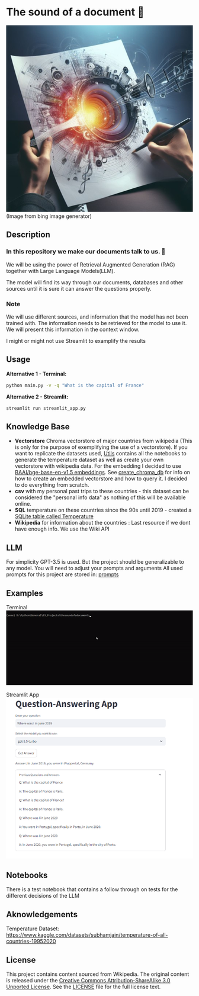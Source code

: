 # The sound of a document :musical_note:
![Musical_Doc](./assets/musical_document.jpg)  
(Image from bing image generator)
## Description
### In this repository we make our documents talk to us. :musical_note:
We will be using the power of  Retrieval Augmented Generation (RAG) together with Large Language Models(LLM).  

The model will find its way through our documents, databases and other sources until it is sure it can answer the questions properly. 

### Note
We will use different sources, and information that the model has not been trained with. The information needs to be retrieved for the model to use it. We will present this information in the context window.

I might or might not use Streamlit to examplify the results

## Usage
**Alternative 1 - Terminal:** 
```bash
python main.py -v -q "What is the capital of France"
```
**Alternative 2 - Streamlit:**
```bash
streamlit run streamlit_app.py
```
## Knowledge Base

- **Vectorstore** Chroma vectorstore of major countries from wikipedia (This is only for the purpose of exemplifying the use of a vectorstore).
If you want to replicate the datasets used, [Utils](./utils/) contains all the notebooks to generate the temperature dataset as well as create your own vectorstore with wikipedia data.
For the embedding I decided to use [BAAI/bge-base-en-v1.5 embeddings](!https://huggingface.co/BAAI/bge-base-en-v1.5). See [create_chroma_db](./utils/create_chroma_db.py) for info on how to create an embedded vectorstore and how to query it. I decided to do everything from scratch.
- **csv** with my personal past trips to these countries - this dataset can be considered the "personal info data" as nothing of this will be available online.
- **SQL** temperature on these countries since the 90s until 2019 - created a [SQLite table called Temperature](./utils/sqlite_create.ipynb)
- **Wikipedia** for information about the countries : Last resource if we dont have enough info. We use the Wiki API

## LLM
For simplicity GPT-3.5 is used. But the project should be generalizable to any model. You will need to adjust your prompts and arguments
All used prompts for this project are stored in: [prompts](./prompts.py)

## Examples
Terminal  
![Plot](./assets/results_gif.gif)  


Streamlit App  
![Streamlit](./assets/streamlit.PNG)



## Notebooks
There is a test notebook that contains a follow through on tests for the different decisions of the LLM

## Aknowledgements
Temperature Dataset: https://www.kaggle.com/datasets/subhamjain/temperature-of-all-countries-19952020 


## License
This project contains content sourced from Wikipedia. The original content is released under the [Creative Commons Attribution-ShareAlike 3.0 Unported License](https://creativecommons.org/licenses/by-sa/3.0/). See the [LICENSE](./utils/wikipedia/LICENSE) file for the full license text.